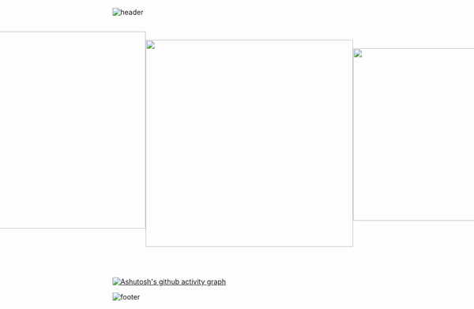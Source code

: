 ![header](https://capsule-render.vercel.app/api?type=venom&color=EFD8A9&height=200&section=header&text=J2on's%20GitHub&fontSize=50&fontColor=A62424&animation=scaleIn&stroke=A62424)


<br>


<div align=center>
    <div style="display: flex; justify-content: center;">
        <a>
          <img width=400 src="https://github-readme-stats.vercel.app/api?username=J2on&show_icons=true&theme=moltack" />
                        &nbsp;
        </a>
        <a>
            &nbsp;
          <img width=420 src="https://streak-stats.demolab.com/?user=J2on&theme=moltack" />
        </a>
        <a>
           <br><br>   
          <img width=350 src="https://github-readme-stats.vercel.app/api/top-langs/?username=J2on&hide_progress=true&layout=pie&theme=moltack" />
        </a>
    </div>
</div>

<br><br>

[![Ashutosh's github activity graph](https://github-readme-activity-graph.vercel.app/graph?username=J2on&theme=gruvbox)](https://github.com/ashutosh00710/github-readme-activity-graph)


![footer](https://capsule-render.vercel.app/api?type=waving&color=FFDD9B&height=100&section=footer)



<!---
J2on/J2on is a ✨ special ✨ repository because its `README.md` (this file) appears on your GitHub profile.
You can click the Preview link to take a look at your changes.
--->
